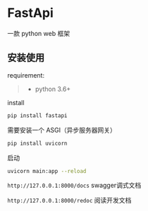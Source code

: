 # FastApi

一款 python web 框架

## 安装使用

requirement:
> * python 3.6+

install
```bash
pip install fastapi
```
需要安装一个 ASGI（异步服务器网关）
```bash
pip install uvicorn
```

启动
```bash
uvicorn main:app --reload
```

`http://127.0.0.1:8000/docs` swagger调式文档

`http://127.0.0.1:8000/redoc` 阅读开发文档
